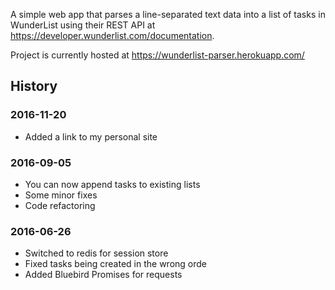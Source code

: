 A simple web app that parses a line-separated text data into a 
list of tasks in WunderList using their 
REST API at https://developer.wunderlist.com/documentation.

Project is currently hosted at https://wunderlist-parser.herokuapp.com/

## History

### 2016-11-20

* Added a link to my personal site

### 2016-09-05

* You can now append tasks to existing lists
* Some minor fixes
* Code refactoring

### 2016-06-26 

* Switched to redis for session store 
* Fixed tasks being created in the wrong orde
* Added Bluebird Promises for requests

